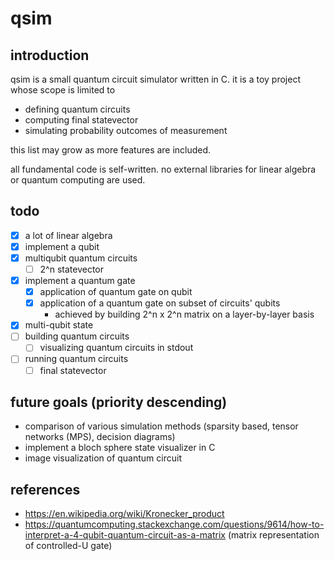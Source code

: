 # qsim

## introduction

qsim is a small quantum circuit simulator written in C. it is a toy project whose scope is limited to

* defining quantum circuits
* computing final statevector
* simulating probability outcomes of measurement

this list may grow as more features are included.

all fundamental code is self-written. no external libraries for linear algebra or quantum computing are used.

## todo

- [x] a lot of linear algebra
- [x] implement a qubit
- [x] multiqubit quantum circuits
    - [ ] 2^n statevector
- [x] implement a quantum gate
    - [x] application of quantum gate on qubit
    - [x] application of a quantum gate on subset of circuits' qubits
        - achieved by building 2^n x 2^n matrix on a layer-by-layer basis
- [x] multi-qubit state
- [ ] building quantum circuits
    - [ ] visualizing quantum circuits in stdout
- [ ] running quantum circuits
    - [ ] final statevector

## future goals (priority descending)

* comparison of various simulation methods (sparsity based, tensor networks (MPS), decision diagrams)
* implement a bloch sphere state visualizer in C
* image visualization of quantum circuit

## references

- https://en.wikipedia.org/wiki/Kronecker_product
- https://quantumcomputing.stackexchange.com/questions/9614/how-to-interpret-a-4-qubit-quantum-circuit-as-a-matrix (matrix representation of controlled-U gate)